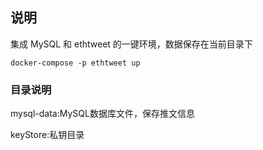 ## 说明

集成 MySQL 和 ethtweet 的一键环境，数据保存在当前目录下

```
docker-compose -p ethtweet up
```

### 目录说明

mysql-data:MySQL数据库文件，保存推文信息

keyStore:私钥目录